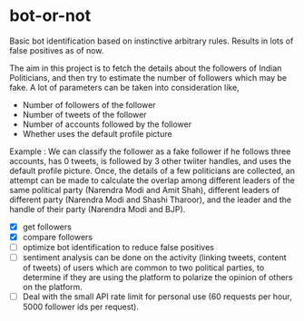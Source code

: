 # bot-or-not

Basic bot identification based on instinctive arbitrary rules.
Results in lots of false positives as of now.

The aim in this project is to fetch the details about the followers of Indian Politicians, and then try to estimate
the number of followers which may be fake. A lot of parameters can be taken into consideration like,
* Number of followers of the follower
* Number of tweets of the follower
* Number of accounts followed by the follower
* Whether uses the default profile picture

Example : We can classify the follower as a fake follower if he follows three accounts, has 0 tweets, is
followed by 3 other twiiter handles, and uses the default profile picture.
Once, the details of a few politicians are collected, an attempt can be made to calculate the overlap among
different leaders of the same political party (Narendra Modi and Amit Shah), different leaders of different
party (Narendra Modi and Shashi Tharoor), and the leader and the handle of their party (Narendra Modi and
BJP).

- [x] get followers
- [x] compare followers
- [ ] optimize bot identification to reduce false positives
- [ ] sentiment analysis can be done on the activity (linking tweets, content of tweets) of users which
are common to two political parties, to determine if they are using the platform to polarize the opinion of
others on the platform.
- [ ] Deal with the small API rate limit for personal use (60 requests per hour, 5000 follower ids per request).